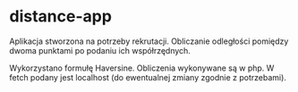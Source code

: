 # distance-app

Aplikacja stworzona na potrzeby rekrutacji. 
Obliczanie odległości pomiędzy dwoma punktami po podaniu ich współrzędnych.

Wykorzystano formułę Haversine.
Obliczenia wykonywane są w php. W fetch podany jest localhost (do ewentualnej zmiany zgodnie z potrzebami).

